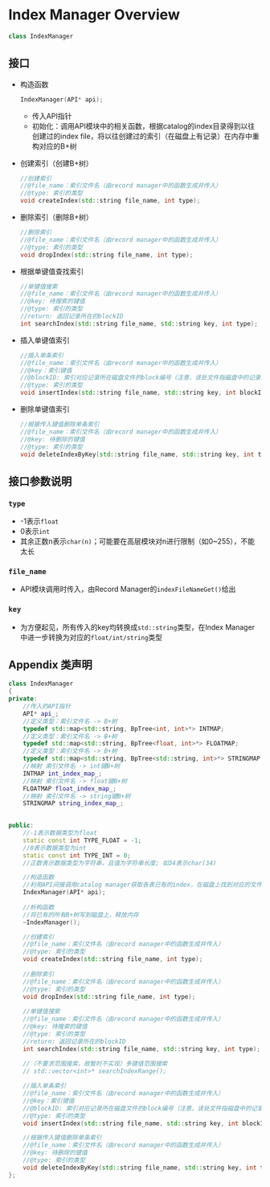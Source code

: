 # Index Manager Overview

```c++
class IndexManager
```

## 接口

+ 构造函数

  ```c++
  IndexManager(API* api);
  ```

  + 传入API指针
  + 初始化：调用API模块中的相关函数，根据catalog的index目录得到以往创建过的index file，将以往创建过的索引（在磁盘上有记录）在内存中重构对应的B+树

+ 创建索引（创建B+树）

  ```c++
  //创建索引
  //@file_name：索引文件名（由record manager中的函数生成并传入）
  //@type: 索引的类型
  void createIndex(std::string file_name, int type);
  ```

+ 删除索引（删除B+树）

  ```c++
  //删除索引
  //@file_name：索引文件名（由record manager中的函数生成并传入）
  //@type: 索引的类型
  void dropIndex(std::string file_name, int type);
  ```

+ 根据单键值查找索引

  ```c++
  //单键值搜索
  //@file_name：索引文件名（由record manager中的函数生成并传入）
  //@key: 待搜索的键值
  //@type: 索引的类型
  //return: 返回记录所在的blockID
  int searchIndex(std::string file_name, std::string key, int type);
  ```

+ 插入单键值索引

  ```c++
  //插入单条索引
  //@file_name：索引文件名（由record manager中的函数生成并传入）
  //@key：索引键值
  //@blockID: 索引对应记录所在磁盘文件的block编号（注意，该处文件指磁盘中的记录文件，而非索引文件）
  //@type: 索引的类型
  void insertIndex(std::string file_name, std::string key, int blockID, int type);
  ```

+ 删除单键值索引

  ```c++
  //根据传入键值删除单条索引
  //@file_name：索引文件名（由record manager中的函数生成并传入）
  //@key: 待删除的键值
  //@type: 索引的类型
  void deleteIndexByKey(std::string file_name, std::string key, int type);
  ```

## 接口参数说明

### `type`

+ -1表示`float`
+ 0表示`int`
+ 其余正数n表示`char(n)`；可能要在高层模块对n进行限制（如0~255），不能太长

### `file_name`

+ API模块调用时传入，由Record Manager的`indexFileNameGet()`给出

### `key`

+ 为方便起见，所有传入的key均转换成`std::string`类型，在Index Manager中进一步转换为对应的`float/int/string`类型

## Appendix 类声明

```c++
class IndexManager
{
private:
    //传入的API指针
    API* api_;
    //定义类型：索引文件名 -> B+树 
    typedef std::map<std::string, BpTree<int, int>*> INTMAP;
    //定义类型：索引文件名 -> B+树 
    typedef std::map<std::string, BpTree<float, int>*> FLOATMAP;
    //定义类型：索引文件名 -> B+树 
    typedef std::map<std::string, BpTree<std::string, int>*> STRINGMAP;
    //映射 索引文件名 -> int键B+树
    INTMAP int_index_map_;
    //映射 索引文件名 -> float键B+树
    FLOATMAP float_index_map_;
    //映射 索引文件名 -> string键B+树
    STRINGMAP string_index_map_;
    

public:
    //-1表示数据类型为float
    static const int TYPE_FLOAT = -1;
    //0表示数据类型为int
    static const int TYPE_INT = 0;
    //正数表示数据类型为字符串，且值为字符串长度; 如34表示char(34)

    //构造函数
    //利用API间接调用catalog manager获取各表已有的index，在磁盘上找到对应的文件重构B+树
    IndexManager(API* api);
    
    //析构函数
    //将已有的所有B+树写到磁盘上，释放内存
    ~IndexManager();

    //创建索引
    //@file_name：索引文件名（由record manager中的函数生成并传入）
    //@type: 索引的类型
    void createIndex(std::string file_name, int type);
    
    //删除索引
    //@file_name：索引文件名（由record manager中的函数生成并传入）
    //@type: 索引的类型
    void dropIndex(std::string file_name, int type);
    
    //单键值搜索
    //@file_name：索引文件名（由record manager中的函数生成并传入）
    //@key: 待搜索的键值
    //@type: 索引的类型
    //return: 返回记录所在的blockID
    int searchIndex(std::string file_name, std::string key, int type);
    
    //（不要求范围搜索，故暂时不实现）多键值范围搜索
    // std::vector<int>* searchIndexRange();

    //插入单条索引
    //@file_name：索引文件名（由record manager中的函数生成并传入）
    //@key：索引键值
    //@blockID: 索引对应记录所在磁盘文件的block编号（注意，该处文件指磁盘中的记录文件，而非索引文件）
    //@type: 索引的类型
    void insertIndex(std::string file_name, std::string key, int blockID, int type);

    //根据传入键值删除单条索引
    //@file_name：索引文件名（由record manager中的函数生成并传入）
    //@key: 待删除的键值
    //@type: 索引的类型
    void deleteIndexByKey(std::string file_name, std::string key, int type);
};
```

